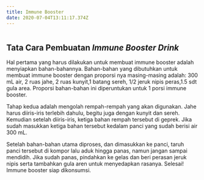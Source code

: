 ```yaml
---
title: Immune Booster
date: 2020-07-04T13:11:17.374Z
---
```



![]()

## **Tata Cara Pembuatan *Immune Booster Drink***

Hal pertama yang harus dilakukan untuk membuat immune booster adalah menyiapkan bahan-bahannya. Bahan-bahan yang dibutuhkan untuk membuat immune booster dengan proporsi nya masing-masing adalah: 300 mL air, 2 ruas jahe, 2 ruas kunyit,1 batang sereh, 1/2 jeruk nipis peras,1.5 sdt gula area. Proporsi bahan-bahan ini diperuntukan untuk 1 porsi immune booster. 

Tahap kedua adalah mengolah rempah-rempah yang akan digunakan. Jahe harus diiris-iris terlebih dahulu, begitu juga dengan kunyit dan sereh. Kemudian setelah diiris-iris, ketiga bahan rempah tersebut di geprek. Jika sudah masukkan ketiga bahan tersebut kedalam panci yang sudah berisi air 300 mL. 

Setelah bahan-bahan utama diproses, dan dimasukkan ke panci, taruh panci tersebut di kompor lalu aduk hingga panas, namun jangan sampai mendidih. Jika sudah panas, pindahkan ke gelas dan beri perasan jeruk nipis serta tambahkan gula aren untuk menyedapkan rasanya. Selesai! Immune booster siap dikonsumsi.